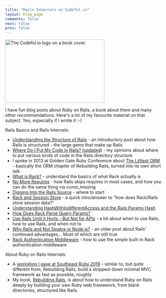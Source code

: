 ```yaml
---
title: "Rails Internals on Codefol.io"
layout: blog_page
comments: false
next: false
prev: false
---
```


<img src="/images/codefolio_book_transparent_320_205.png" class="pull-right" width="320" height="205" alt="The Codefol.io logo on a book cover."> </img>

I have fun blog posts about Ruby on Rails, a book about them and many other recommendations. Here's a lot of my favourite material on that subject. Yes, especially if I wrote it :-)

Rails Basics and Rails Internals:

* [Understanding the Structure of Rails](/posts/Understanding-the-Structure-of-Rails/) - an introductory post about how Rails is structured - the large gems that make up Rails
* [Where Do I Put My Code in Rails? (updated)](/posts/where-do-i-put-my-code-in-rails-updated/) - my opinions about where to put various kinds of code in the Rails directory structure
* I spoke in 2013 at Golden Gate Ruby Conference about [The Littlest ORM](https://www.youtube.com/watch?v=Uh5MYvNXt0A) - basically the ORM chapter of Rebuilding Rails, turned into its own short talk
* [What is Rack?](/posts/What-is-Rack-A-Primer/) - understand the basics of what Rack actually is
* [No More Requires](/posts/No-More-Requires/) - how Rails skips requires in most cases, and how you can do the same thing via const_missing
* [Digging Into the Rails Source](/posts/Digging-Into-the-Rails-Source/) - where to start
* [Rack and Session Store](/posts/Rack-and-Session-Store/) - a quick intro/answer to "how does Rack/Rails store session data?"
* [Understanding HashWithIndifferentAccess and the Rails Params Hash](/posts/Deep-Rails-Understanding-HashWithIndifferentAccess-Understanding-the-Params-Hash/)
* [How Does Rack Parse Query Params?](/posts/How-Does-Rack-Parse-Query-Params-With-parse-nested-query/)
* [Use Rails Until it Hurts - But Not for APIs](/posts/Use-Rails-Until-It-Hurts-But-Not-for-APIs/) - a bit about when to use Rails, how to use Rails, and when not to
* [Why Rails and Not Sinatra or Node.js?](/posts/Why-Rails-and-not-Sinatra-or-Node-js/) - an older post about Rails' continued advantages... Most of which are still true
* [Rack Authentication Middleware](/posts/Rack-Authentication-Middleware/) - how to use the simple built-in Rack authentication middleware

About Ruby on Rails Internals:

* A [workshop I gave at Southeast Ruby 2019](https://bit.ly/southeast2019-gibbs) - similar to, but quite different from, Rebuilding Rails; build a stripped-down minimal MVC framework as fast as possible, roughly
* My book, <a href="https://rebuilding-rails.com">Rebuilding Rails</a>, is about how to understand Ruby on Rails deeply by building your own Ruby web framework, from blank directories, structured like Rails.

